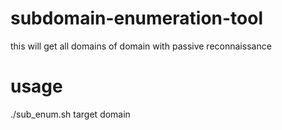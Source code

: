 # subdomain-enumeration-tool
this will get all domains of domain with passive reconnaissance

# usage
./sub_enum.sh target domain
